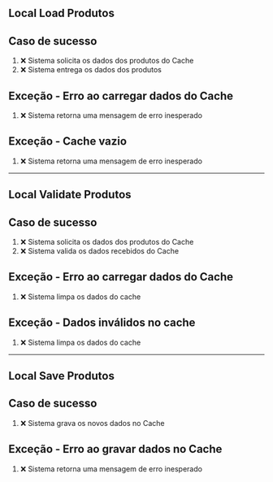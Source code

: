 ## Local Load Produtos

 ## Caso de sucesso
1. ❌ Sistema solicita os dados dos produtos do Cache
2. ❌ Sistema entrega os dados dos produtos

## Exceção - Erro ao carregar dados do Cache
1. ❌ Sistema retorna uma mensagem de erro inesperado

## Exceção - Cache vazio
1. ❌ Sistema retorna uma mensagem de erro inesperado

---

## Local Validate Produtos

## Caso de sucesso
1. ❌ Sistema solicita os dados dos produtos do Cache
2. ❌ Sistema valida os dados recebidos do Cache

## Exceção - Erro ao carregar dados do Cache
1. ❌ Sistema limpa os dados do cache

## Exceção - Dados inválidos no cache
1. ❌ Sistema limpa os dados do cache

---

## Local Save Produtos

## Caso de sucesso
1. ❌ Sistema grava os novos dados no Cache

## Exceção - Erro ao gravar dados no Cache
1. ❌ Sistema retorna uma mensagem de erro inesperado